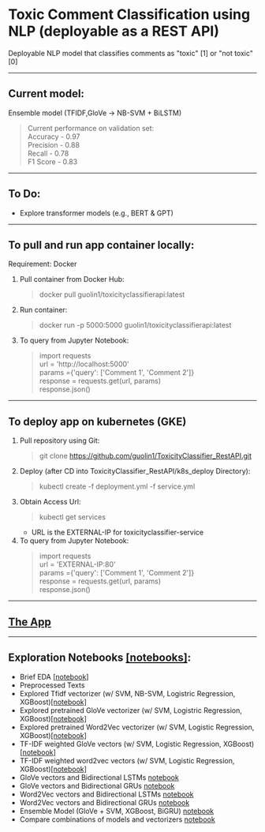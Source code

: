 # Toxic Comment Classification using NLP (deployable as a REST API)
Deployable NLP model that classifies comments as "toxic" [1] or "not toxic" [0]

---

## Current model:
Ensemble model (TFIDF,GloVe -> NB-SVM + BiLSTM) <br />
> Current performance on validation set: <br />
Accuracy - 0.97 <br />
Precision - 0.88 <br />
Recall - 0.78 <br />
F1 Score - 0.83 <br />

---

## To Do:
- Explore transformer models (e.g., BERT & GPT)

---

## To pull and run app container locally:
Requirement: Docker
1. Pull container from Docker Hub:
    >docker pull guolin1/toxicityclassifierapi:latest
2. Run container:
    > docker run -p 5000:5000 guolin1/toxicityclassifierapi:latest
3. To query from Jupyter Notebook:
    >import requests <br /> 
    >url = 'http://localhost:5000' <br /> 
    >params ={'query': ['Comment 1', 'Comment 2']} <br /> 
    >response = requests.get(url, params) <br /> 
    >response.json()

---
## To deploy app on kubernetes (GKE)
1. Pull repository using Git:
    > git clone https://github.com/guolin1/ToxicityClassifier_RestAPI.git
2. Deploy (after CD into ToxicityClassifier_RestAPI/k8s_deploy Directory):
    > kubectl create -f deployment.yml -f service.yml
3. Obtain Access Url:
    > kubectl get services
    - URL is the EXTERNAL-IP for toxicityclassifier-service
4. To query from Jupyter Notebook:
    >import requests <br /> 
    >url = 'EXTERNAL-IP:80' <br /> 
    >params ={'query': ['Comment 1', 'Comment 2']} <br /> 
    >response = requests.get(url, params) <br /> 
    >response.json()

--- 

## [The App](https://github.com/guolin1/ToxicityClassifier_RestAPI/tree/master/app)
---

## Exploration Notebooks [[notebooks]](https://github.com/guolin1/ToxicityClassifier_RestAPI/tree/master/notebooks):
- Brief EDA [[notebook]](https://github.com/guolin1/ToxicityClassifier_RestAPI/blob/master/notebooks/0_eda.ipynb)
- Preprocessed Texts
- Explored Tfidf vectorizer (w/ SVM, NB-SVM, Logistric Regression, XGBoost)[[notebook]](https://github.com/guolin1/ToxicityClassifier_RestAPI/blob/master/notebooks/2_tfidf.ipynb)
- Explored pretrained GloVe vectorizer (w/ SVM, Logistric Regression, XGBoost)[[notebook]](https://github.com/guolin1/ToxicityClassifier_RestAPI/blob/master/notebooks/2_GloVe.ipynb)
- Explored pretrained Word2Vec vectorizer (w/ SVM, Logistic Regression, XGBoost)[[notebook]](https://github.com/guolin1/ToxicityClassifier_RestAPI/blob/master/notebooks/2_word2vec.ipynb)
- TF-IDF weighted GloVe vectors (w/ SVM, Logistic Regression, XGBoost)[[notebook]](https://github.com/guolin1/ToxicityClassifier_RestAPI/blob/master/notebooks/3_tfidf_GloVe.ipynb)
- TF-IDF weighted word2vec vectors (w/ SVM, Logistic Regression, XGBoost)[[notebook]](https://github.com/guolin1/ToxicityClassifier_RestAPI/blob/master/notebooks/3_tfidf_word2vec.ipynb)
- GloVe vectors and Bidirectional LSTMs [notebook](https://github.com/guolin1/ToxicityClassifier_RestAPI/blob/master/notebooks/4_GloVe_LSTM.ipynb)
- GloVe vectors and Bidirectional GRUs [notebook](https://github.com/guolin1/ToxicityClassifier_RestAPI/blob/master/notebooks/4_GloVe_GRU.ipynb)
- Word2Vec vectors and Bidirectional LSTMs [notebook](https://github.com/guolin1/ToxicityClassifier_RestAPI/blob/master/notebooks/4_word2vec_LSTM.ipynb)
- Word2Vec vectors and Bidirectional GRUs [notebook](https://github.com/guolin1/ToxicityClassifier_RestAPI/blob/master/notebooks/4_word2vec_GRU.ipynb)
- Ensemble Model (GloVe + SVM, XGBoost, BiGRU) [notebook](https://github.com/guolin1/ToxicityClassifier_RestAPI/blob/master/notebooks/6_ensemble.ipynb)
- Compare combinations of models and vectorizers [notebook](https://github.com/guolin1/ToxicityClassifier_RestAPI/blob/master/notebooks/5_compare_models.ipynb)
